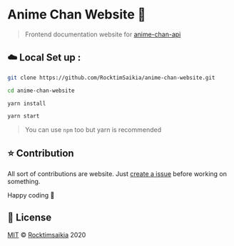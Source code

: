 # Anime Chan Website :rocket:

> Frontend documentation website for [anime-chan-api][api_repo]

## :cloud: Local Set up :

```bash
git clone https://github.com/RocktimSaikia/anime-chan-website.git

cd anime-chan-website

yarn install

yarn start
```

> You can use `npm` too but yarn is recommended

## :star: Contribution

All sort of contributions are website. Just [create a issue][repo] before working on something.

Happy coding :tada:

## :page_facing_up: License

[MIT][license] © [Rocktimsaikia][profile] 2020

[api_repo]: https://www.github.com/rocktimsaikia/anime-chan
[repo]: https://github.com/RocktimSaikia/anime-chan-website/issues
[license]: /licese
[profile]: https://github.com/RocktimSaikia
